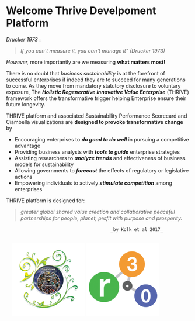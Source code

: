 # Welcome Thrive Develpoment Platform

_Drucker 1973_ :
> _If you can't measure it, you can't manage it" (Drucker 1973)_

_However,_ more importantly are we measuring **what matters most!**

There is no doubt that _business sustainability_ is at the forefront of successful enterprises if indeed they are to succeed for many generations to come. As they move from mandatory statutory disclosure to voluntary exposure, The **_Holistic Regenerative Innovative Value Enterprise_** (THRIVE) framework offers the transformative trigger helping Enterprise ensure their future longevity.

THRIVE platform and associated Sustainability Performance Scorecard and Ciambella visualizations are **designed to provoke transformative change** by

* Encouraging enterprises to **_do good to do well_** in pursuing a competitive advantage
* Providing business analysts with **_tools to guide_** enterprise strategies
* Assisting researchers to **_analyze trends_** and effectiveness of business models for sustainability
* Allowing governments to **_forecast_** the effects of regulatory or legislative actions
* Empowering individuals to actively **_stimulate competition_** among enterprises

THRIVE platform is designed for:
> _greater global shared value creation and collaborative peaceful partnerships for people, planet, profit with purpose and prosperity._

                                            _by Kolk et al 2017_


<div style="padding: 16px">
<img src="img/fei-org-logo.png" alt="Flourishing Enterprise Institute Logo" width="200"/>
<img src="img/r3-icon-300x300.png" alt="Flourishing Enterprise Institute Logo" width="200"/>
</div>



